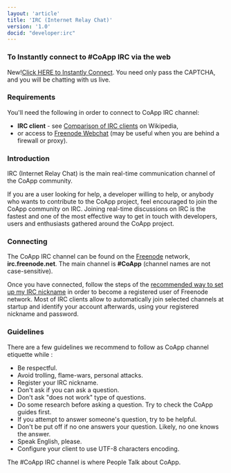 ```yaml
---
layout: 'article'
title: 'IRC (Internet Relay Chat)'
version: '1.0'
docid: "developer:irc"
---
```


### To Instantly connect to #CoApp IRC via the web
<span class="label success">New!</span>[Click HERE to Instantly Connect](http://webchat.freenode.net?randomnick=1&channels=CoApp&uio=OT10cnVlJjExPTky11). You need only pass the CAPTCHA, and you will be chatting with us live.

### Requirements

You'll need the following in order to connect to CoApp IRC channel:
- **IRC client** - see [Comparison of IRC clients](http://en.wikipedia.org/wiki/Comparison_of_IRC_clients) on Wikipedia,
- or access to [Freenode Webchat](http://webchat.freenode.net/) (may be useful when you are behind a firewall or proxy).

### Introduction

IRC (Internet Relay Chat) is the main real-time communication channel of the CoApp community.

If you are a user looking for help, a developer willing to help, or anybody who wants to contribute to the CoApp project, feel encouraged to join the CoApp community on IRC. Joining real-time discussions on IRC is the fastest and one of the most effective way to get in touch with developers, users and enthusiasts gathered around the CoApp project.

### Connecting

The CoApp IRC channel can be found on the [Freenode](http://freenode.net/) network, **irc.freenode.net**. The main channel is **#CoApp** (channel names are not case-sensitive).

Once you have connected, follow the steps of the [recommended way to set up my IRC nickname](http://freenode.net/faq.shtml#nicksetup) in order to become a registered user of Freenode network. Most of IRC clients allow to automatically join selected channels at startup and identify your account afterwards, using your registered nickname and password.

### Guidelines

There are a few guidelines we recommend to follow as CoApp channel etiquette while :
- Be respectful.
- Avoid trolling, flame-wars, personal attacks.
- Register your IRC nickname.
- Don't ask if you can ask a question.
- Don't ask "does not work" type of questions.
- Do some research before asking a question. Try to check the CoApp guides first.
- If you attempt to answer someone's question, try to be helpful.
- Don't be put off if no one answers your question. Likely, no one knows the answer.
- Speak English, please.
- Configure your client to use UTF-8 characters encoding.

The #CoApp IRC channel is where People Talk about CoApp.
